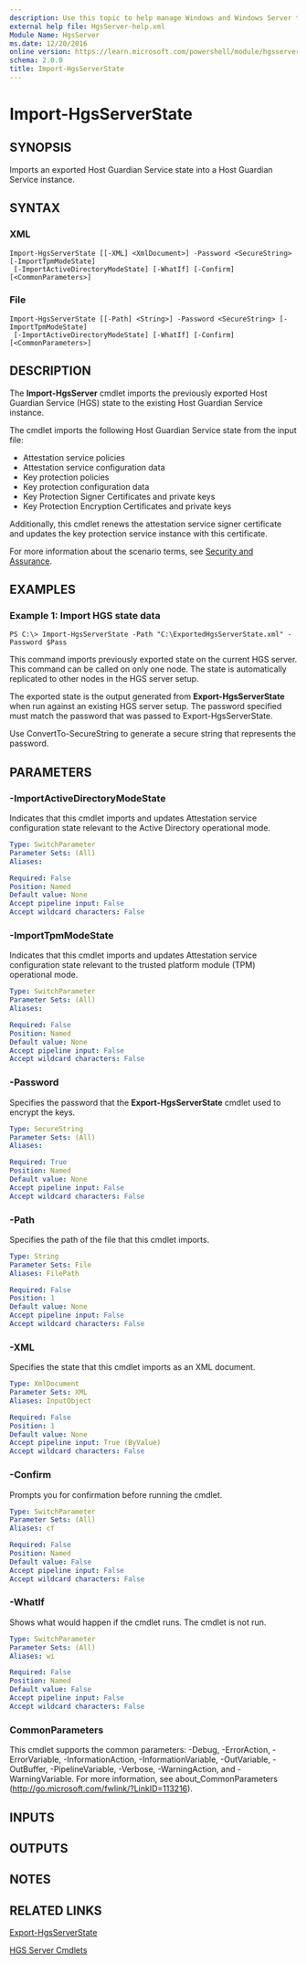 ```yaml
---
description: Use this topic to help manage Windows and Windows Server technologies with Windows PowerShell.
external help file: HgsServer-help.xml
Module Name: HgsServer
ms.date: 12/20/2016
online version: https://learn.microsoft.com/powershell/module/hgsserver/import-hgsserverstate?view=windowsserver2016-ps&wt.mc_id=ps-gethelp
schema: 2.0.0
title: Import-HgsServerState
---
```


# Import-HgsServerState

## SYNOPSIS
Imports an exported Host Guardian Service state into a Host Guardian Service instance.

## SYNTAX

### XML
```
Import-HgsServerState [[-XML] <XmlDocument>] -Password <SecureString> [-ImportTpmModeState]
 [-ImportActiveDirectoryModeState] [-WhatIf] [-Confirm] [<CommonParameters>]
```

### File
```
Import-HgsServerState [[-Path] <String>] -Password <SecureString> [-ImportTpmModeState]
 [-ImportActiveDirectoryModeState] [-WhatIf] [-Confirm] [<CommonParameters>]
```

## DESCRIPTION
The **Import-HgsServer** cmdlet imports the previously exported Host Guardian Service (HGS) state to the existing Host Guardian Service instance.

The cmdlet imports the following Host Guardian Service state from the input file: 

- Attestation service policies
- Attestation service configuration data
- Key protection policies
- Key protection configuration data
- Key Protection Signer Certificates and private keys
- Key Protection Encryption Certificates and private keys

Additionally, this cmdlet renews the attestation service signer certificate and updates the key protection service instance with this certificate.

For more information about the scenario terms, see [Security and Assurance](https://go.microsoft.com/fwlink/?LinkId=699209).

## EXAMPLES

### Example 1: Import HGS state data
```
PS C:\> Import-HgsServerState -Path "C:\ExportedHgsServerState.xml" -Password $Pass
```

This command imports previously exported state on the current HGS server.
This command can be called on only one node.
The state is automatically replicated to other nodes in the HGS server setup.

The exported state is the output generated from **Export-HgsServerState** when run against an existing HGS server setup.
The password specified must match the password that was passed to Export-HgsServerState.

Use ConvertTo-SecureString to generate a secure string that represents the password.

## PARAMETERS

### -ImportActiveDirectoryModeState
Indicates that this cmdlet imports and updates Attestation service configuration state relevant to the Active Directory operational mode.

```yaml
Type: SwitchParameter
Parameter Sets: (All)
Aliases: 

Required: False
Position: Named
Default value: None
Accept pipeline input: False
Accept wildcard characters: False
```

### -ImportTpmModeState
Indicates that this cmdlet imports and updates Attestation service configuration state relevant to the trusted platform module (TPM) operational mode.

```yaml
Type: SwitchParameter
Parameter Sets: (All)
Aliases: 

Required: False
Position: Named
Default value: None
Accept pipeline input: False
Accept wildcard characters: False
```

### -Password
Specifies the password that the **Export-HgsServerState** cmdlet used to encrypt the keys.

```yaml
Type: SecureString
Parameter Sets: (All)
Aliases: 

Required: True
Position: Named
Default value: None
Accept pipeline input: False
Accept wildcard characters: False
```

### -Path
Specifies the path of the file that this cmdlet imports.

```yaml
Type: String
Parameter Sets: File
Aliases: FilePath

Required: False
Position: 1
Default value: None
Accept pipeline input: False
Accept wildcard characters: False
```

### -XML
Specifies the state that this cmdlet imports as an XML document.

```yaml
Type: XmlDocument
Parameter Sets: XML
Aliases: InputObject

Required: False
Position: 1
Default value: None
Accept pipeline input: True (ByValue)
Accept wildcard characters: False
```

### -Confirm
Prompts you for confirmation before running the cmdlet.

```yaml
Type: SwitchParameter
Parameter Sets: (All)
Aliases: cf

Required: False
Position: Named
Default value: False
Accept pipeline input: False
Accept wildcard characters: False
```

### -WhatIf
Shows what would happen if the cmdlet runs.
The cmdlet is not run.

```yaml
Type: SwitchParameter
Parameter Sets: (All)
Aliases: wi

Required: False
Position: Named
Default value: False
Accept pipeline input: False
Accept wildcard characters: False
```

### CommonParameters
This cmdlet supports the common parameters: -Debug, -ErrorAction, -ErrorVariable, -InformationAction, -InformationVariable, -OutVariable, -OutBuffer, -PipelineVariable, -Verbose, -WarningAction, and -WarningVariable. For more information, see about_CommonParameters (http://go.microsoft.com/fwlink/?LinkID=113216).

## INPUTS

## OUTPUTS

## NOTES

## RELATED LINKS

[Export-HgsServerState](./Export-HgsServerState.md)

[HGS Server Cmdlets](./hgsserver.md)

